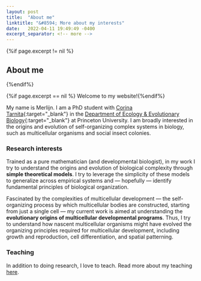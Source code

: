 ```yaml
---
layout: post
title:  "About me"
linktitle: "&#8594; More about my interests"
date:   2022-04-11 19:49:49 -0400
excerpt_separator: <!-- more -->
---
```



{%if page.excerpt != nil %}
## About me
{%endif%}

{%if page.excerpt == nil %}
Welcome to my website!{%endif%}

My name is Merlijn. I am a PhD student with [Corina Tarnita][corina]{:target="_blank"} in the [Department of Ecology & Evolutionary Biology][eeb]{:target="_blank"} at Princeton University. 
I am broadly interested in the origins and evolution of self-organizing complex systems in biology, such as multicellular organisms and social insect colonies. 

<!-- more -->

### Research interests

Trained as a pure mathematician (and developmental biologist), in my work I try to understand the origins and evolution of biological complexity through **simple theoretical models**. 
I try to leverage the simplicity of these models to generalize across empirical systems and &#8212; hopefully &#8212; identify fundamental principles of biological organization. 

Fascinated by the complexities of multicellular development &#8212; the self-organizing process by which multicellular bodies are constructed, starting from just a single cell &#8212; my current work is aimed at understanding
the **evolutionary origins of multicellular developmental programs**. Thus, I try to understand how nascent multicellular organisms might have evolved the organizing principles
required for multicellular development, including growth and reproduction, cell differentiation, and spatial patterning.

### Teaching

In addition to doing research, I love to teach. Read more about my teaching <a href="/teaching/">here</a>.

[corina]: https://scholar.princeton.edu/ctarnita
[eeb]: https://eeb.princeton.edu
